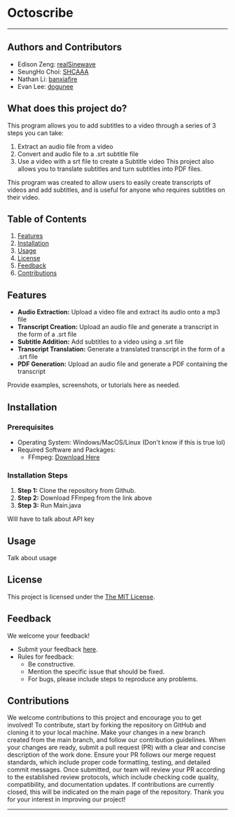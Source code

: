# Octoscribe

---

## Authors and Contributors
- Edison Zeng: [realSinewave](https://github.com/realSineWave)
- SeungHo Choi: [SHCAAA](https://github.com/SHCAAA)
- Nathan Li: [banxiafire](https://github.com/banxiafire)
- Evan Lee: [dogunee](https://github.com/Dogunee)

## What does this project do?
This program allows you to add subtitles to a video through a series of 3 steps you can take:
1. Extract an audio file from a video
2. Convert and audio file to a .srt subtitle file
3. Use a video with a srt file to create a Subtitle video
This project also allows you to translate subtitles and turn subtitles into PDF files.

This program was created to allow users to easily create transcripts of videos and add subtitles, and is useful for 
anyone who requires subtitles on their video.

## Table of Contents
1. [Features](#features)
2. [Installation](#installation)
3. [Usage](#usage)
4. [License](#license)
5. [Feedback](#feedback)
6. [Contributions](#contributions)

## Features
- **Audio Extraction:** Upload a video file and extract its audio onto a mp3 file
- **Transcript Creation:** Upload an audio file and generate a transcript in the form of a .srt file 
- **Subtitle Addition:** Add subtitles to a video using a .srt file
- **Transcript Translation:** Generate a translated transcript in the form of a .srt file
- **PDF Generation:** Upload an audio file and generate a PDF containing the transcript 

Provide examples, screenshots, or tutorials here as needed.

## Installation
### Prerequisites
- Operating System: Windows/MacOS/Linux (Don't know if this is true lol)
- Required Software and Packages:
    - FFmpeg: [Download Here](https://www.ffmpeg.org/download.html)

### Installation Steps

1. **Step 1:** Clone the repository from Github.
2. **Step 2:** Download FFmpeg from the link above
3. **Step 3:** Run Main.java

Will have to talk about API key

## Usage
Talk about usage

## License
This project is licensed under the [The MIT License](https://opensource.org/license/MIT).

## Feedback
We welcome your feedback!
- Submit your feedback [here](https://docs.google.com/forms/d/e/1FAIpQLSe9SZl1695yW99S0Hx6U-1d1nf78ga5zvNP_-BJ50xL7BDOUg/viewform?usp=sf_link).
- Rules for feedback:
    - Be constructive.
    - Mention the specific issue that should be fixed.
    - For bugs, please include steps to reproduce any problems.

## Contributions

We welcome contributions to this project and encourage you to get involved! To contribute, start by forking the repository on GitHub and cloning it to
your local machine. Make your changes in a new branch created from the main branch, and follow our contribution guidelines. When your changes are
ready, submit a pull request (PR) with a clear and concise description of the work done. Ensure your PR follows our merge request standards, which
include proper code formatting, testing, and detailed commit messages. Once submitted, our team will review your PR according to the established
review protocols, which include checking code quality, compatibility, and documentation updates. If contributions are currently closed, this will be
indicated on the main page of the repository. Thank you for your interest in improving our project!

---
